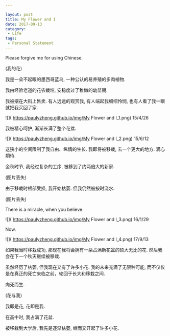 ```yaml
---

layout: post
title: My Flower and I
date: 2017-09-13
category:
 - Life
tags:
 - Personal Statement
---
```


Please forgive me for using Chinese.

(我的花)

我是一朵不起眼的墨西哥蓝鸟, 一种公认的易养殖的多肉植物. 

我由经验老道的花农栽培, 安稳度过了稚嫩的幼苗期. 

我被摆在大街上售卖. 有人远远的观赏我, 有人端起我细细怜悯, 也有人看了我一眼就把我买回了家. 

![]( https://paulyzheng.github.io/img/My Flower and I_1.png) 15/4/26

我被精心呵护, 渐渐长满了整个花盆. 

![]( https://paulyzheng.github.io/img/My Flower and I_2.png) 15/6/12

这狭小的空间限制了我自由、纵情的生长. 我即将被移栽, 去一个更大的地方. 满心期待.

金秋时节, 我经过复杂的工序, 被移到了约两倍大的新家. 

(图片丢失)

由于移栽时根部受损, 我开始枯萎. 但我仍然被按时浇水.

(图片丢失)

There is a miracle, when you believe.

![]( https://paulyzheng.github.io/img/My Flower and I_3.png) 16/1/29

Now.

![]( https://paulyzheng.github.io/img/My Flower and I_4.png) 17/9/13

如果我当时移栽成功, 那现在我将会拥有一朵占满新花盆的硕大无比的花. 然后我会在下一个秋天继续被移栽.

虽然经历了枯萎, 但我现在又有了许多小花. 我的未来充满了无限种可能, 而不仅仅是在真正的死亡来临之前，轮回于长大和移栽之间.

向死而生.

(花与我)

我即是花, 花即是我.

在高中时, 我占满了花盆. 

被移栽到大学后, 我先是逐渐枯萎, 继而又开起了许多小花.
